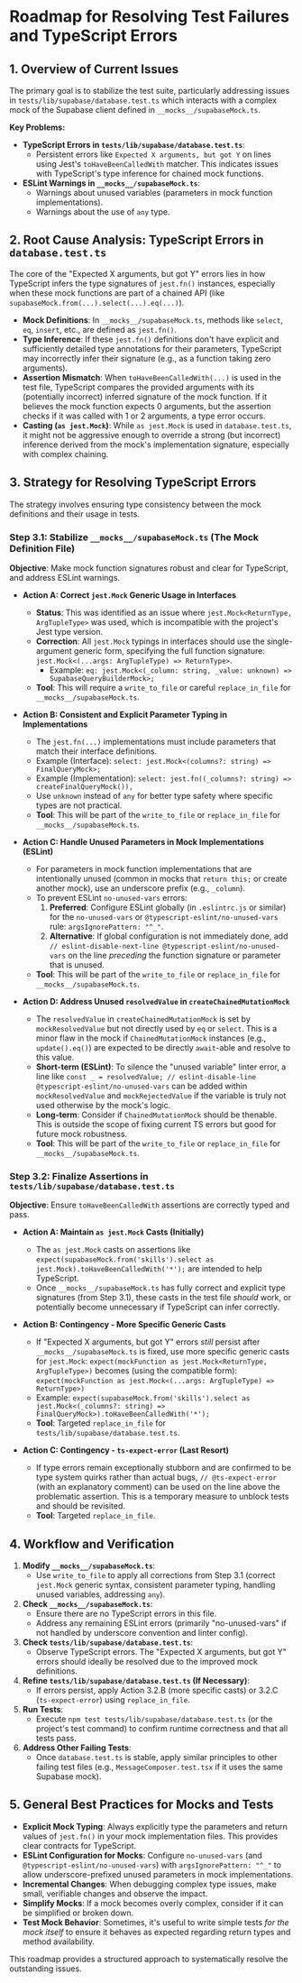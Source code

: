 # Roadmap for Resolving Test Failures and TypeScript Errors

## 1. Overview of Current Issues

The primary goal is to stabilize the test suite, particularly addressing issues in `tests/lib/supabase/database.test.ts` which interacts with a complex mock of the Supabase client defined in `__mocks__/supabaseMock.ts`.

**Key Problems:**

*   **TypeScript Errors in `tests/lib/supabase/database.test.ts`**:
    *   Persistent errors like `Expected X arguments, but got Y` on lines using Jest's `toHaveBeenCalledWith` matcher. This indicates issues with TypeScript's type inference for chained mock functions.
*   **ESLint Warnings in `__mocks__/supabaseMock.ts`**:
    *   Warnings about unused variables (parameters in mock function implementations).
    *   Warnings about the use of `any` type.

## 2. Root Cause Analysis: TypeScript Errors in `database.test.ts`

The core of the "Expected X arguments, but got Y" errors lies in how TypeScript infers the type signatures of `jest.fn()` instances, especially when these mock functions are part of a chained API (like `supabaseMock.from(...).select(...).eq(...)`).

*   **Mock Definitions**: In `__mocks__/supabaseMock.ts`, methods like `select`, `eq`, `insert`, etc., are defined as `jest.fn()`.
*   **Type Inference**: If these `jest.fn()` definitions don't have explicit and sufficiently detailed type annotations for their parameters, TypeScript may incorrectly infer their signature (e.g., as a function taking zero arguments).
*   **Assertion Mismatch**: When `toHaveBeenCalledWith(...)` is used in the test file, TypeScript compares the provided arguments with its (potentially incorrect) inferred signature of the mock function. If it believes the mock function expects 0 arguments, but the assertion checks if it was called with 1 or 2 arguments, a type error occurs.
*   **Casting (`as jest.Mock`)**: While `as jest.Mock` is used in `database.test.ts`, it might not be aggressive enough to override a strong (but incorrect) inference derived from the mock's implementation signature, especially with complex chaining.

## 3. Strategy for Resolving TypeScript Errors

The strategy involves ensuring type consistency between the mock definitions and their usage in tests.

### Step 3.1: Stabilize `__mocks__/supabaseMock.ts` (The Mock Definition File)

**Objective**: Make mock function signatures robust and clear for TypeScript, and address ESLint warnings.

*   **Action A: Correct `jest.Mock` Generic Usage in Interfaces**
    *   **Status**: This was identified as an issue where `jest.Mock<ReturnType, ArgTupleType>` was used, which is incompatible with the project's Jest type version.
    *   **Correction**: All `jest.Mock` typings in interfaces should use the single-argument generic form, specifying the full function signature: `jest.Mock<(...args: ArgTupleType) => ReturnType>`.
        *   Example: `eq: jest.Mock<(_column: string, _value: unknown) => SupabaseQueryBuilderMock>;`
    *   **Tool**: This will require a `write_to_file` or careful `replace_in_file` for `__mocks__/supabaseMock.ts`.

*   **Action B: Consistent and Explicit Parameter Typing in Implementations**
    *   The `jest.fn(...)` implementations must include parameters that match their interface definitions.
    *   Example (Interface): `select: jest.Mock<(columns?: string) => FinalQueryMock>;`
    *   Example (Implementation): `select: jest.fn((_columns?: string) => createFinalQueryMock()),`
    *   Use `unknown` instead of `any` for better type safety where specific types are not practical.
    *   **Tool**: This will be part of the `write_to_file` or `replace_in_file` for `__mocks__/supabaseMock.ts`.

*   **Action C: Handle Unused Parameters in Mock Implementations (ESLint)**
    *   For parameters in mock function implementations that are intentionally unused (common in mocks that `return this;` or create another mock), use an underscore prefix (e.g., `_column`).
    *   To prevent ESLint `no-unused-vars` errors:
        1.  **Preferred**: Configure ESLint globally (in `.eslintrc.js` or similar) for the `no-unused-vars` or `@typescript-eslint/no-unused-vars` rule: `argsIgnorePattern: "^_"`.
        2.  **Alternative**: If global configuration is not immediately done, add `// eslint-disable-next-line @typescript-eslint/no-unused-vars` on the line *preceding* the function signature or parameter that is unused.
    *   **Tool**: This will be part of the `write_to_file` or `replace_in_file` for `__mocks__/supabaseMock.ts`.

*   **Action D: Address Unused `resolvedValue` in `createChainedMutationMock`**
    *   The `resolvedValue` in `createChainedMutationMock` is set by `mockResolvedValue` but not directly used by `eq` or `select`. This is a minor flaw in the mock if `ChainedMutationMock` instances (e.g., `update().eq()`) are expected to be directly `await`-able and resolve to this value.
    *   **Short-term (ESLint)**: To silence the "unused variable" linter error, a line like `const _ = resolvedValue; // eslint-disable-line @typescript-eslint/no-unused-vars` can be added within `mockResolvedValue` and `mockRejectedValue` if the variable is truly not used otherwise by the mock's logic.
    *   **Long-term**: Consider if `ChainedMutationMock` should be thenable. This is outside the scope of fixing current TS errors but good for future mock robustness.
    *   **Tool**: This will be part of the `write_to_file` or `replace_in_file` for `__mocks__/supabaseMock.ts`.

### Step 3.2: Finalize Assertions in `tests/lib/supabase/database.test.ts`

**Objective**: Ensure `toHaveBeenCalledWith` assertions are correctly typed and pass.

*   **Action A: Maintain `as jest.Mock` Casts (Initially)**
    *   The `as jest.Mock` casts on assertions like `expect(supabaseMock.from('skills').select as jest.Mock).toHaveBeenCalledWith('*');` are intended to help TypeScript.
    *   Once `__mocks__/supabaseMock.ts` has fully correct and explicit type signatures (from Step 3.1), these casts in the test file *should* work, or potentially become unnecessary if TypeScript can infer correctly.

*   **Action B: Contingency - More Specific Generic Casts**
    *   If "Expected X arguments, but got Y" errors *still* persist after `__mocks__/supabaseMock.ts` is fixed, use more specific generic casts for `jest.Mock`:
        `expect(mockFunction as jest.Mock<ReturnType, ArgTupleType>)`
        becomes (using the compatible form):
        `expect(mockFunction as jest.Mock<(...args: ArgTupleType) => ReturnType>)`
    *   Example:
        `expect(supabaseMock.from('skills').select as jest.Mock<(_columns?: string) => FinalQueryMock>).toHaveBeenCalledWith('*');`
    *   **Tool**: Targeted `replace_in_file` for `tests/lib/supabase/database.test.ts`.

*   **Action C: Contingency - `ts-expect-error` (Last Resort)**
    *   If type errors remain exceptionally stubborn and are confirmed to be type system quirks rather than actual bugs, `// @ts-expect-error` (with an explanatory comment) can be used on the line above the problematic assertion. This is a temporary measure to unblock tests and should be revisited.
    *   **Tool**: Targeted `replace_in_file`.

## 4. Workflow and Verification

1.  **Modify `__mocks__/supabaseMock.ts`**:
    *   Use `write_to_file` to apply all corrections from Step 3.1 (correct `jest.Mock` generic syntax, consistent parameter typing, handling unused variables, addressing `any`).
2.  **Check `__mocks__/supabaseMock.ts`**:
    *   Ensure there are no TypeScript errors in this file.
    *   Address any remaining ESLint errors (primarily "no-unused-vars" if not handled by underscore convention and linter config).
3.  **Check `tests/lib/supabase/database.test.ts`**:
    *   Observe TypeScript errors. The "Expected X arguments, but got Y" errors should ideally be resolved due to the improved mock definitions.
4.  **Refine `tests/lib/supabase/database.test.ts` (If Necessary)**:
    *   If errors persist, apply Action 3.2.B (more specific casts) or 3.2.C (`ts-expect-error`) using `replace_in_file`.
5.  **Run Tests**:
    *   Execute `npm test tests/lib/supabase/database.test.ts` (or the project's test command) to confirm runtime correctness and that all tests pass.
6.  **Address Other Failing Tests**:
    *   Once `database.test.ts` is stable, apply similar principles to other failing test files (e.g., `MessageComposer.test.tsx` if it uses the same Supabase mock).

## 5. General Best Practices for Mocks and Tests

*   **Explicit Mock Typing**: Always explicitly type the parameters and return values of `jest.fn()` in your mock implementation files. This provides clear contracts for TypeScript.
*   **ESLint Configuration for Mocks**: Configure `no-unused-vars` (and `@typescript-eslint/no-unused-vars`) with `argsIgnorePattern: "^_"` to allow underscore-prefixed unused parameters in mock implementations.
*   **Incremental Changes**: When debugging complex type issues, make small, verifiable changes and observe the impact.
*   **Simplify Mocks**: If a mock becomes overly complex, consider if it can be simplified or broken down.
*   **Test Mock Behavior**: Sometimes, it's useful to write simple tests *for the mock itself* to ensure it behaves as expected regarding return types and method availability.

This roadmap provides a structured approach to systematically resolve the outstanding issues.
